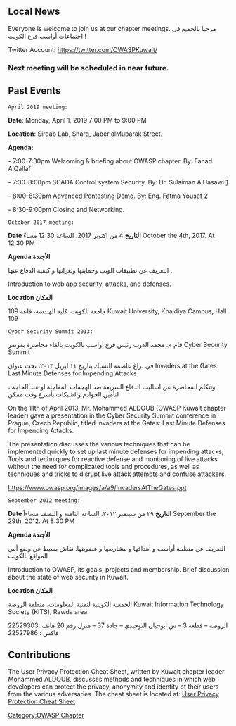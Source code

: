 ## Local News

Everyone is welcome to join us at our chapter meetings. مرحبا بالجميع في
اجتماعات أواسب فرع الكويت \!

Twitter Account: <https://twitter.com/OWASPKuwait/>

### Next meeting will be scheduled in near future.

## Past Events

`April 2019 meeting:`

**Date**: Monday, April 1, 2019 7:00 PM to 9:00 PM

**Location**: Sirdab Lab, Sharq, Jaber alMubarak Street.

**Agenda:**

\- 7:00-7:30pm Welcoming & briefing about OWASP chapter. By: Fahad
AlQallaf

\- 7:30-8:00pm SCADA Control system Security. By: Dr. Sulaiman AlHasawi
[1](https://www.owasp.org/images/9/99/Owasp-1-Trisis_Alhasawi.pdf)

\- 8:00-8:30pm Advanced Pentesting Demo. By: Eng. Fatma Yousef
[2](https://www.owasp.org/images/b/b5/Fatma_Presentation.pdf)

\- 8:30-9:00pm Closing and Networking.

`October 2017 meeting:`

**Date التاريخ** 4 من اكتوبر 2017، الساعة 12:30 مساءً October the 4th,
2017. At 12:30 PM

**Agenda الأجندة**

التعريف عن تطبيقات الويب وحمايتها وثغراتها و كيفية الدفاع عنها .

Introduction to web app security, attacks, and defenses.

**Location المكان**

جامعة الكويت، كلية الهندسة، قاعة 109 Kuwait University, Khaldiya Campus,
Hall 109

`Cyber Security Summit 2013:`

قام م. محمد الدوب رئيس فرع أواسب بالكويت بالقاء محاضرة بمؤتمر Cyber
Security Summit

في براغ عاصمة التشيك بتاريخ ١١ ابريل ٢٠١٣، تحت عنوان Invaders at the
Gates: Last Minute Defenses for Impending Attacks

، وتتكلم المحاضرة عن اساليب الدفاع السريعة ضد الهجمات المفاجئة او عند
الحاجة لتأمين الخوادم والشبكات بأسرع وقت ممكن

On the 11th of April 2013, Mr. Mohammed ALDOUB (OWASP Kuwait chapter
leader) gave a presentation in the Cyber Security Summit conference in
Prague, Czech Republic, titled Invaders at the Gates: Last Minute
Defenses for Impending Attacks.

The presentation discusses the various techniques that can be
implemented quickly to set up last minute defenses for impending
attacks, Tools and techniques for reactive defense and monitoring of
live attacks without the need for complicated tools and procedures, as
well as techniques and tricks to disrupt live attack attempts and
confuse attackers.

<https://www.owasp.org/images/a/a9/InvadersAtTheGates.ppt>

`September 2012 meeting:`

**Date التاريخ** ٢٩ من سبتمبر ٢٠١٢، الساعة الثامنة و النصف مساءاً
September the 29th, 2012. At 8:30 PM

**Agenda الأجندة**

التعريف عن منظمة أواسب و أهدافها و مشاريعها و عضويتها. نقاش بسيط عن وضع
أمن المواقع بالكويت

Introduction to OWASP, its goals, projects and membership. Brief
discussion about the state of web security in Kuwait.

**Location المكان**

الجمعية الكويتية لتقنية المعلومات، منطقة الروضة Kuwait Information
Technology Society (KITS), Rawda area

الروضة – قطعة 3 – ش ابوحيان التوحيدي – جادة 37 – منزل رقم 20
هاتف :22529303 فاكس : 22527986

## Contributions

The User Privacy Protection Cheat Sheet, written by Kuwait chapter
leader Mohammed ALDOUB, discusses methods and techniques in which web
developers can protect the privacy, anonymity and identity of their
users from the various adversaries. The cheat sheet is located at: [User
Privacy Protection Cheat
Sheet](https://www.owasp.org/index.php/User_Privacy_Protection_Cheat_Sheet)

[Category:OWASP Chapter](Category:OWASP_Chapter "wikilink")